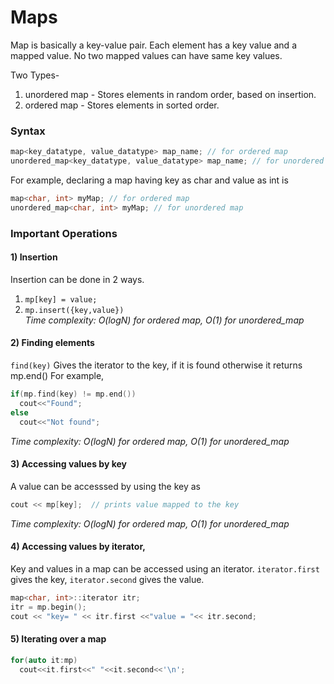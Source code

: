 # Maps
Map is basically a key-value pair. Each element has a key value and a mapped value. No two mapped values can have same key values.

Two Types-
  1. unordered map - Stores elements in random order, based on insertion. 
  2. ordered map - Stores elements in sorted order.
### Syntax
```cpp
map<key_datatype, value_datatype> map_name; // for ordered map
unordered_map<key_datatype, value_datatype> map_name; // for unordered map
```
For example, declaring a map having key as char and value as int is
```cpp
map<char, int> myMap; // for ordered map
unordered_map<char, int> myMap; // for unordered map
```
### Important Operations
#### 1) Insertion
Insertion can be done in 2 ways.  
  1. ```mp[key] = value;```
  2. ```mp.insert({key,value})```    
*Time complexity: O(logN) for ordered map, O(1) for unordered_map*

#### 2) Finding elements
```find(key)``` Gives the iterator to the key, if it is found otherwise it returns mp.end()
For example,
```cpp
if(mp.find(key) != mp.end())
  cout<<"Found";
else
  cout<<"Not found";
```
*Time complexity: O(logN) for ordered map, O(1) for unordered_map*

#### 3) Accessing values by key
A value can be accesssed by using the key as
```cpp
cout << mp[key];  // prints value mapped to the key
```
*Time complexity: O(logN) for ordered map, O(1) for unordered_map*

#### 4) Accessing values by iterator, 
Key and values in a map can be accessed using an iterator. 
`iterator.first` gives the key, `iterator.second` gives the value.
```cpp
map<char, int>::iterator itr;
itr = mp.begin();
cout << "key= " << itr.first <<"value = "<< itr.second;
```    

#### 5) Iterating over a map
```cpp
for(auto it:mp)
  cout<<it.first<<" "<<it.second<<'\n';
```



